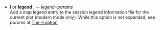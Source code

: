 - **l** or **legend** : -- *legend=params*\
   Add a map legend entry to the session legend information file for the current plot (modern mode only).
   While this option is not expanded, see *params* at [The -l option](https://docs.generic-mapping-tools.org/latest/gmt.html#l-full)